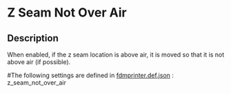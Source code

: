 # Z Seam Not Over Air


## Description
When enabled, if the z seam location is above air, it is moved so that it is not above air (if possible).


#The following settings are defined in [fdmprinter.def.json](https://github.com/smartavionics/Cura/blob/mb-master/resources/definitions/fdmprinter.def.json) : z_seam_not_over_air

